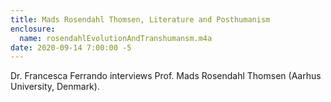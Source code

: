 ```yaml
---
title: Mads Rosendahl Thomsen, Literature and Posthumanism
enclosure: 
  name: rosendahlEvolutionAndTranshumansm.m4a
date: 2020-09-14 7:00:00 -5
---
```

Dr. Francesca Ferrando interviews Prof. Mads Rosendahl Thomsen (Aarhus University, Denmark).